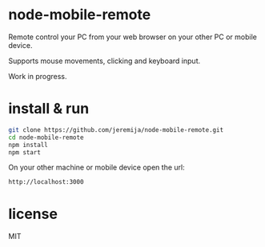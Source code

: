 # node-mobile-remote

Remote control your PC from your web browser on your other PC or mobile device.

Supports mouse movements, clicking and keyboard input.

Work in progress.

# install & run

```bash
git clone https://github.com/jeremija/node-mobile-remote.git
cd node-mobile-remote
npm install
npm start
```

On your other machine or mobile device open the url:

```bash
http://localhost:3000
```

# license

MIT

